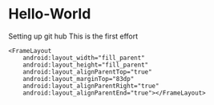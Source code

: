 Hello-World
===========

Setting up git hub
This is the first effort

    <FrameLayout
        android:layout_width="fill_parent"
        android:layout_height="fill_parent"
        android:layout_alignParentTop="true"
        android:layout_marginTop="83dp"
        android:layout_alignParentRight="true"
        android:layout_alignParentEnd="true"></FrameLayout>
</RelativeLayout>
